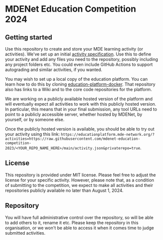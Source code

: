 # MDENet Education Competition 2024

## Getting started

Use this repository to create and store your MDE learning activity (or activities). 
We've set up an initial [activity specification](activity.json).
Use this to define your activity and add any files you need to the repository, possibly including any project folders etc.
You could even include GitHub Actions to support autograding and similar activities, if you wanted.

You may wish to set up a local copy of the education platform.
You can learn how to do this by cloning [education-platform-docker](https://github.com/mdenet/educationplatform-docker).
That repository also has links to a Wiki and to the core code repositories for the platform.

We are working on a publicly available hosted version of the platform and will eventually expect all activities to work with this publicly hosted version.
In particular, this means that in your final submission, any tool URLs need to point to a publicly accessible server, whether hosted by MDENet, by yourself, or by someone else.

Once the publicly hosted version is available, you should be able to try out your activity using this link: `https://educationplatform.mde-network.org/?activities=https://raw.githubusercontent.com/mdenet-education-competition-2023/<YOUR_REPO_NAME_HERE>/main/activity.json&privaterepo=true`.

## License

This repository is provided under MIT license. 
Please feel free to adjust the license for your specific activity.
However, please note that, as a condition of submitting to the competition, we expect to make all activities and their repositories publicly available no later than August 1, 2024.

## Repository

You will have full administrative control over the repository, so will be able to add others to it, rename it etc.
Please keep the repository in this organisation, or we won't be able to access it when it comes time to judge submitted activities.
